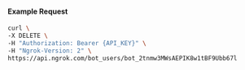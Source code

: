 <!-- Code generated for API Clients. DO NOT EDIT. -->

#### Example Request

```bash
curl \
-X DELETE \
-H "Authorization: Bearer {API_KEY}" \
-H "Ngrok-Version: 2" \
https://api.ngrok.com/bot_users/bot_2tnmw3MWsAEPIK8w1tBF9Ubb67l
```
